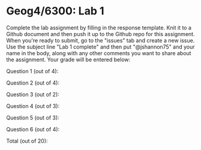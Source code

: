 # Geog4/6300: Lab 1

Complete the lab assignment by filling in the response template. Knit it to a Github document and then push it up to the Github repo for this assignment. When you're ready to submit, go to the "issues" tab and create a new issue. Use the subject line "Lab 1 complete" and then put "@jshannon75" and your name in the body, along with any other comments you want to share about the assignment. Your grade will be entered below:

Question 1 (out of 4):<p>
Question 2 (out of 4):<p>
Question 3 (out of 2):<p>
Question 4 (out of 3):<p>
Question 5 (out of 3):<p>
Question 6 (out of 4):<p>
<p>
Total (out of 20): 
